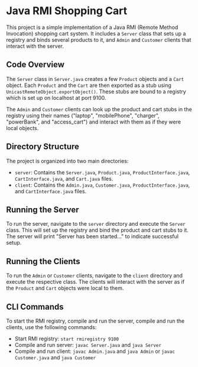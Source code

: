 # Java RMI Shopping Cart

This project is a simple implementation of a Java RMI (Remote Method Invocation) shopping cart system. It includes a `Server` class that sets up a registry and binds several products to it, and `Admin` and `Customer` clients that interact with the server.

## Code Overview

The `Server` class in `Server.java` creates a few `Product` objects and a `Cart` object. Each `Product` and the `Cart` are then exported as a stub using `UnicastRemoteObject.exportObject()`. These stubs are bound to a registry which is set up on localhost at port 9100.

The `Admin` and `Customer` clients can look up the product and cart stubs in the registry using their names ("laptop", "mobilePhone", "charger", "powerBank", and "access_cart") and interact with them as if they were local objects.

## Directory Structure

The project is organized into two main directories:

- `server`: Contains the `Server.java`, `Product.java`, `ProductInterface.java`, `CartInterface.java`, and `Cart.java` files.
- `client`: Contains the `Admin.java`, `Customer.java`, `ProductInterface.java`, and `CartInterface.java` files.

## Running the Server

To run the server, navigate to the `server` directory and execute the `Server` class. This will set up the registry and bind the product and cart stubs to it. The server will print "Server has been started..." to indicate successful setup.

## Running the Clients

To run the `Admin` or `Customer` clients, navigate to the `client` directory and execute the respective class. The clients will interact with the server as if the `Product` and `Cart` objects were local to them.

## CLI Commands

To start the RMI registry, compile and run the server, compile and run the clients, use the following commands:

- Start RMI registry: `start rmiregistry 9100`
- Compile and run server: `javac Server.java` and `java Server`
- Compile and run client: `javac Admin.java` and `java Admin` or `javac Customer.java` and `java Customer`
